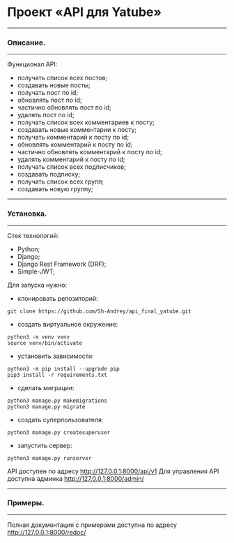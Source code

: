 
# Проект «API для Yatube»

-------------------------------------------------------------------------------
### Описание.
-------------------------------------------------------------------------------
Функционал API:
- получать список всех постов;
- создавать новые посты;
- получать пост по id;
- обновлять пост по id;
- частично обновлять пост по id;
- удалять пост по id;
- получать список всех комментариев к посту;
- создавать новые комментарии к посту;
- получать комментарий к посту по id;
- обновлять комментарий к посту по id;
- частично обновлять комментарий к посту по id;
- удалять комментарий к посту по id;
- получать список всех подписчиков;
- создавать подписку;
- получать список всех групп;
- создавать новую группу;
        
------------------------------------------------------------------------------
### Установка. 
-------------------------------------------------------------------------------
Стек технологий:
- Python;
- Django;
- Django Rest Framework (DRF);
- Simple-JWT;

Для запуска нужно:
- клонировать репозиторий:
```
git clone https://github.com/Sh-Andrey/api_final_yatube.git
```  
- создать виртуальное окружение:
```
python3 -m venv venv
source venv/bin/activate
```
- установить зависимости:
```
python3 -m pip install --upgrade pip
pip3 install -r requirements.txt
```
- сделать миграции:
```
python3 manage.py makemigrations
python3 manage.py migrate
```
- cоздать суперпользователя:
```
python3 manage.py createsuperuser
```
- запустить сервер:
```
python3 manage.py runserver
```

API доступен по адресу http://127.0.0.1:8000/api/v1
Для управления API доступна админка http://127.0.0.1:8000/admin/
    
-------------------------------------------------------------------------------
### Примеры.
-------------------------------------------------------------------------------
Полная документация c примерами доступна по адресу http://127.0.0.1:8000/redoc/
